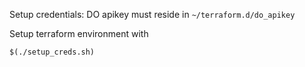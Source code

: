 Setup credentials:
DO apikey must reside in `~/terraform.d/do_apikey`

Setup terraform environment with
```shell script
$(./setup_creds.sh)
```

